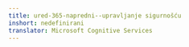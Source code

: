 ```yaml
---
title: ured-365-napredni--upravljanje sigurnošću
inshort: nedefinirani
translator: Microsoft Cognitive Services
---
```




